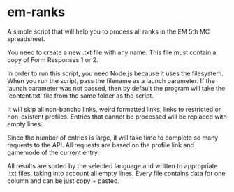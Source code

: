 # em-ranks
A simple script that will help you to process all ranks in the EM 5th MC spreadsheet.

You need to create a new .txt file with any name. This file must contain a copy of Form Responses 1 or 2.

In order to run this script, you need Node.js because it uses the filesystem. When you run the script, pass the filename as a launch parameter. If the launch parameter was not passed, then by default the program will take the 'content.txt' file from the same folder as the script.

It will skip all non-bancho links, weird formatted links, links to restricted or non-existent profiles. Entries that cannot be processed will be replaced with empty lines.

Since the number of entries is large, it will take time to complete so many requests to the API. All requests are based on the profile link and gamemode of the current entry.

All results are sorted by the selected language and written to appropriate .txt files, taking into account all empty lines. Every file contains data for one column and can be just copy + pasted.
